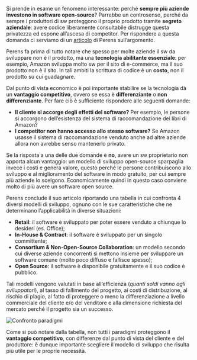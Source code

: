 Si prende in esame un fenomeno interessante: perché **sempre più aziende investono in software open-source**? Parrebbe un controsenso, perché da sempre i produttori di sw proteggono il proprio prodotto tramite **segreto aziendale**: avere codice liberamente consultabile distrugge questa privatezza ed espone all’ascesa di competitor. 
Per rispondere a questa domanda ci serviamo di un [articolo](http://web.archive.org/web/20120724095330/http://perens.com/works/articles/Economic.html) di Perens sull’argomento.

Perens fa prima di tutto notare che spesso per molte aziende il sw da sviluppare non è il prodotto, ma una **tecnologia abilitante essenziale**: per esempio, Amazon sviluppa molto sw per il sito di 
e-commerce, ma il suo prodotto non è il sito. In tali ambiti la scrittura di codice è un **costo**, non il prodotto su cui guadagnare.

Dal punto di vista economico è poi importante stabilire se la tecnologia dà un **vantaggio competitivo**, ovvero se essa è **differenziante** o **non differenziante**. Per fare ciò è sufficiente rispondere alle seguenti domande:
- **Il cliente si accorge degli effetti del software?** Per esempio, le persone si accorgono dell’esistenza del sistema di raccomandazione dei libri di Amazon?
- **I competitor non hanno accesso allo stesso software?** Se Amazon usasse il sistema di raccomandazione venduto anche ad altre aziende allora non avrebbe senso mantenerlo privato.

Se la risposta a una delle due domande è **no**, avere un sw proprietario non apporta alcun vantaggio: un modello di sviluppo open-source sparpaglia invece i costi e genera valore, questo perché le persone contribuiscono allo sviluppo e al miglioramento del software in modo gratuito, per cui sempre più aziende lo scelgono. 
Economicamente quindi in questo caso conviene molto di più avere un software open source.

Perens conclude il suo articolo riportando una tabella in cui confronta 4 diversi modelli di sviluppo, ognuno con le sue caratteristiche che ne determinano l’applicabilità in diverse situazioni:
- **Retail**: il software è sviluppato per poter essere venduto a chiunque lo desideri (es. Office);
- **In-House & Contract**: il software è sviluppato per un singolo committente;
- **Consortium & Non-Open-Source Collaboration**: un modello secondo cui diverse aziende concorrenti si mettono insieme per sviluppare un software comune (molto poco diffuso e fallisce spesso);
- **Open Source**: il software è disponibile gratuitamente e il suo codice è pubblico.

Tali modelli vengono valutati in base all’efficienza (_quanti soldi vanno agli sviluppatori_), al tasso di fallimento del progetto, ai costi di distribuzione, al rischio di plagio, al fatto di proteggere o meno la differenziazione a livello commerciale del cliente e/o del venditore e alla dimensione richiesta del mercato perché il progetto sia un successo.

![Confronto paradigmi](https://marcobuster.github.io/sweng/assets/04_confronto.png)

Come si può notare dalla tabella, non tutti i paradigmi proteggono il **vantaggio competitivo**, con differenze dal punto di vista del cliente e del produttore: è dunque importante scegliere il modello di sviluppo che risulta più utile per le proprie necessità.
